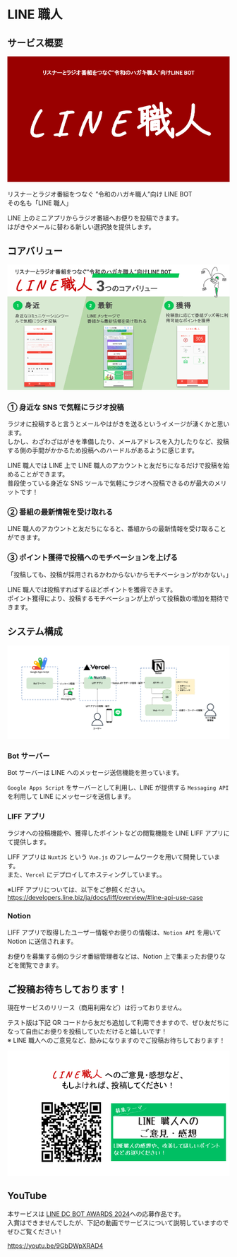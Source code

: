 # LINE 職人

## サービス概要

![alt text](/src/docs/image.png)

リスナーとラジオ番組をつなぐ ”令和のハガキ職人”向け LINE BOT  
その名も「LINE 職人」

LINE 上のミニアプリからラジオ番組へお便りを投稿できます。  
はがきやメールに替わる新しい選択肢を提供します。

## コアバリュー

![alt text](</src/docs/line bot award 応募資料.png>)

### ① 身近な SNS で気軽にラジオ投稿

ラジオに投稿すると言うとメールやはがきを送るというイメージが湧くかと思います。  
しかし、わざわざはがきを準備したり、メールアドレスを入力したりなど、投稿する側の手間がかかるため投稿へのハードルがあるように感じます。

LINE 職人では LINE 上で LINE 職人のアカウントと友だちになるだけで投稿を始めることができます。  
普段使っている身近な SNS ツールで気軽にラジオへ投稿できるのが最大のメリットです！

### ② 番組の最新情報を受け取れる

LINE 職人のアカウントと友だちになると、番組からの最新情報を受け取ることができます。

### ③ ポイント獲得で投稿へのモチベーションを上げる

「投稿しても、投稿が採用されるかわからないからモチベーションがわかない。」

LINE 職人では投稿すればするほどポイントを獲得できます。  
ポイント獲得により、投稿するモチベーションが上がって投稿数の増加を期待できます。

## システム構成

![](/src/docs/システム構成図.drawio.png)

### Bot サーバー

Bot サーバーは LINE へのメッセージ送信機能を担っています。

`Google Apps Script` をサーバーとして利用し、LINE が提供する `Messaging API` を利用して LINE にメッセージを送信します。

### LIFF アプリ

ラジオへの投稿機能や、獲得したポイントなどの閲覧機能を LINE LIFF アプリにて提供します。

LIFF アプリは `NuxtJS` という `Vue.js` のフレームワークを用いて開発しています。  
また、`Vercel` にデプロイしてホスティングしています。。

※LIFF アプリについては、以下をご参照ください。  
https://developers.line.biz/ja/docs/liff/overview/#line-api-use-case

### Notion

LIFF アプリで取得したユーザー情報やお便りの情報は、`Notion API` を用いて Notion に送信されます。

お便りを募集する側のラジオ番組管理者などは、Notion 上で集まったお便りなどを閲覧できます。

## ご投稿お待ちしております！

現在サービスのリリース（商用利用など）は行っておりません。

テスト版は下記 QR コードから友だち追加して利用できますので、ぜひ友だちになって自由にお便りを投稿していただけると嬉しいです！  
※ LINE 職人へのご意見など、励みになりますのでご投稿お待ちしております！

![alt text](/src/docs/image-1.png)

## YouTube

本サービスは [LINE DC BOT AWARDS 2024](https://lineapiusecase.com/ja/community/linedc-award-2024.html)への応募作品です。  
入賞はできませんでしたが、下記の動画でサービスについて説明していますのでぜひご覧ください！

https://youtu.be/9GbDWpXRAD4

